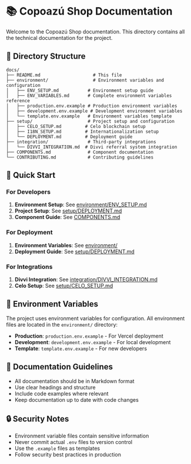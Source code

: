 # 📚 Copoazú Shop Documentation

Welcome to the Copoazú Shop documentation. This directory contains all the technical documentation for the project.

## 📁 Directory Structure

```
docs/
├── README.md                    # This file
├── environment/                 # Environment variables and configuration
│   ├── ENV_SETUP.md           # Environment setup guide
│   ├── ENV_VARIABLES.md       # Complete environment variables reference
│   ├── production.env.example # Production environment variables
│   ├── development.env.example # Development environment variables
│   └── template.env.example   # Environment variables template
├── setup/                     # Project setup and configuration
│   ├── CELO_SETUP.md         # Celo blockchain setup
│   ├── I18N_SETUP.md         # Internationalization setup
│   └── DEPLOYMENT.md         # Deployment guide
├── integration/               # Third-party integrations
│   └── DIVVI_INTEGRATION.md  # Divvi referral system integration
├── COMPONENTS.md              # Component documentation
└── CONTRIBUTING.md            # Contributing guidelines
```

## 🚀 Quick Start

### For Developers
1. **Environment Setup**: See [environment/ENV_SETUP.md](./environment/ENV_SETUP.md)
2. **Project Setup**: See [setup/DEPLOYMENT.md](./setup/DEPLOYMENT.md)
3. **Component Guide**: See [COMPONENTS.md](./COMPONENTS.md)

### For Deployment
1. **Environment Variables**: See [environment/](./environment/)
2. **Deployment Guide**: See [setup/DEPLOYMENT.md](./setup/DEPLOYMENT.md)

### For Integrations
1. **Divvi Integration**: See [integration/DIVVI_INTEGRATION.md](./integration/DIVVI_INTEGRATION.md)
2. **Celo Setup**: See [setup/CELO_SETUP.md](./setup/CELO_SETUP.md)

## 🔧 Environment Variables

The project uses environment variables for configuration. All environment files are located in the `environment/` directory:

- **Production**: `production.env.example` - For Vercel deployment
- **Development**: `development.env.example` - For local development
- **Template**: `template.env.example` - For new developers

## 📖 Documentation Guidelines

- All documentation should be in Markdown format
- Use clear headings and structure
- Include code examples where relevant
- Keep documentation up to date with code changes

## 🔒 Security Notes

- Environment variable files contain sensitive information
- Never commit actual `.env` files to version control
- Use the `.example` files as templates
- Follow security best practices in production
